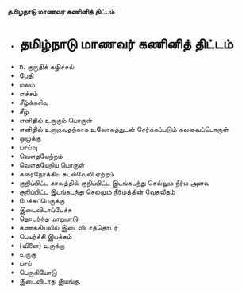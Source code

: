 **தமிழ்நாடு மாணவர் கணினித் திட்டம்**
- # தமிழ்நாடு மாணவர் கணினித் திட்டம்
- n. குருதிக் கழிச்சல்
- பேதி
- மலம்
- எச்சம்
- சீழ்க்கசிவு
- சீழ்
- எளிதில் உருகும் பொருள்
- எளிதில் உருகுவதற்காக உலோகத்துடன் சேர்க்கப்படும் கலவைப்பொருள்
- ஒழுக்கு
- பாய்வு
- வௌதயேற்றம்
- வௌதயேறிய பொருள்
- கரைநோக்கிய கடல்வேலி ஏற்றம்
- குறிப்பிட்ட காலத்தில் குறிப்பிட்ட இடங்கடந்து செல்லும் நீர்ம அளவு
- குறிப்பிட்ட இடங்கடந்து செல்லும் நீர்மத்தின் வேகவீதம்
- பேச்சுப்பெருக்கு
- இடைவிடாப்பேச்சு
- தொடர்ந்த மாறுபாடு
- கணக்கியலில் இடைவிடாத்தொடர்
- பெயர்ச்சி இயக்கம்
- (வினை) உருக்கு
- உருகு
- பாய்
- பெருகியோடு
- இடைவிடாது இயங்கு.

